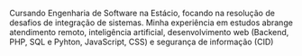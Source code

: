Cursando Engenharia de Software na Estácio, focando na resolução de desafios de integração de sistemas. Minha experiência em estudos abrange atendimento remoto, inteligência artificial, desenvolvimento web (Backend, PHP, SQL e Pyhton, JavaScript, CSS) e segurança de informação (CID)
